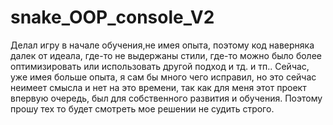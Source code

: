 # snake_OOP_console_V2
Делал игру в начале обучения,не имея опыта, поэтому код наверняка далек от идеала, где-то не выдержаны стили, где-то можно было более оптимизировать или использовать другой подход и тд. и тп.. Сейчас, уже имея больше опыта, я сам бы много чего исправил, но это сейчас неимеет смысла и нет на это времени, так как для меня этот проект впервую очередь, был для собственного развития и обучения. Поэтому прошу тех то будет смотреть мое решении не судить строго.
